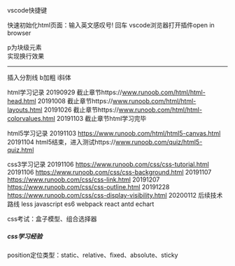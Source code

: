 vscode快捷键

快速初始化html页面：输入英文感叹号! 回车
vscode浏览器打开插件open in browser

p为块级元素
<br>实现换行效果

<hr>插入分割线
b加粗
i斜体

html学习记录
20190929 截止章节https://www.runoob.com/html/html-head.html
20191008 截止章节https://www.runoob.com/html/html-layouts.html
20191026 截止章节https://www.runoob.com/html/html-colorvalues.html
20191103 截止章节html学习完毕

html5学习记录
20191103 https://www.runoob.com/html/html5-canvas.html
20191104 html5结束，进入测试https://www.runoob.com/quiz/html5-quiz.html

css3学习记录
20191106 https://www.runoob.com/css/css-tutorial.html
20191106 https://www.runoob.com/css/css-background.html
20191107 https://www.runoob.com/css/css-link.html
20191207 https://www.runoob.com/css/css-outline.html
20191228 https://www.runoob.com/css/css-display-visibility.html
20200112 
后续技术路线
less
javascript
es6
webpack
react
antd
echart

css考试：盒子模型、组合选择器



##### css学习经验

position定位类型：static、relative、fixed、absolute、sticky

